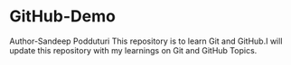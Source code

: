# GitHub-Demo
Author-Sandeep Podduturi
This repository is to learn Git and GitHub.I will update this repository with my learnings on Git and GitHub Topics.
